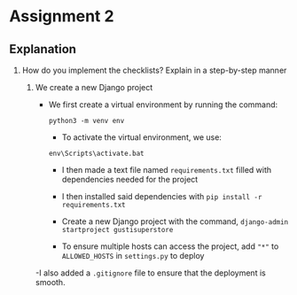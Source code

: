 # Assignment 2

## Explanation

1. How do you implement the checklists? Explain in a step-by-step manner
	1. We create a new Django project
 		- We first create a virtual environment by running the command:

      		`python3 -m venv env`

     		- To activate the virtual environment, we use:

       		`env\Scripts\activate.bat`

     		- I then made a text file named `requirements.txt` filled with dependencies needed for the project
   
         	- I then installed said dependencies with `pip install -r requirements.txt`
    
          	- Create a new Django project with the command, `django-admin startproject gustisuperstore`
    
          	- To ensure multiple hosts can access the project, add `"*"` to `ALLOWED_HOSTS` in `settings.py` to deploy
    
   		-I also added a `.gitignore` file to ensure that the deployment is smooth.
